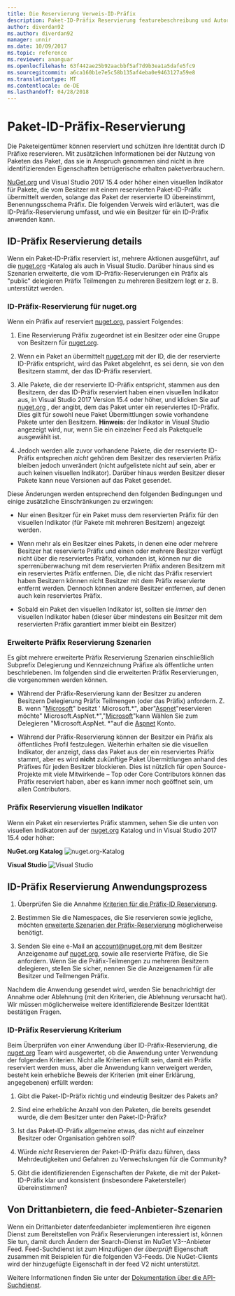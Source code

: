 ```yaml
---
title: Die Reservierung Verweis-ID-Präfix
description: Paket-ID-Präfix Reservierung featurebeschreibung und Autor-Handbuch.
author: diverdan92
ms.author: diverdan92
manager: unnir
ms.date: 10/09/2017
ms.topic: reference
ms.reviewer: ananguar
ms.openlocfilehash: 63f442ae25b92aacbbf5af7d9b3ea1a5dafe5fc9
ms.sourcegitcommit: a6ca160b1e7e5c58b135af4eba0e9463127a59e8
ms.translationtype: MT
ms.contentlocale: de-DE
ms.lasthandoff: 04/28/2018
---
```

# <a name="package-id-prefix-reservation"></a>Paket-ID-Präfix-Reservierung

Die Paketeigentümer können reserviert und schützen ihre Identität durch ID Präfixe reservieren. Mit zusätzlichen Informationen bei der Nutzung von Paketen das Paket, das sie in Anspruch genommen sind nicht in ihre identifizierenden Eigenschaften betrügerische erhalten paketverbrauchern. 

[NuGet.org](https://www.nuget.org/) und Visual Studio 2017 15.4 oder höher einen visuellen Indikator für Pakete, die vom Besitzer mit einem reservierten Paket-ID-Präfix übermittelt werden, solange das Paket der reservierte ID übereinstimmt, Benennungsschema Präfix. Die folgenden Verweis wird erläutert, was die ID-Präfix-Reservierung umfasst, und wie ein Besitzer für ein ID-Präfix anwenden kann.

## <a name="id-prefix-reservation-details"></a>ID-Präfix Reservierung details

Wenn ein Paket-ID-Präfix reserviert ist, mehrere Aktionen ausgeführt, auf die [nuget.org](https://www.nuget.org/) -Katalog als auch in Visual Studio. Darüber hinaus sind es Szenarien erweiterte, die vom ID-Präfix-Reservierungen ein Präfix als "public" delegieren Präfix Teilmengen zu mehreren Besitzern legt er z. B. unterstützt werden.

### <a name="id-prefix-reservation-on-nugetorg"></a>ID-Präfix-Reservierung für nuget.org

Wenn ein Präfix auf reserviert [nuget.org](https://www.nuget.org/), passiert Folgendes:

1. Eine Reservierung Präfix zugeordnet ist ein Besitzer oder eine Gruppe von Besitzern für [nuget.org](https://www.nuget.org/).

1. Wenn ein Paket an übermittelt [nuget.org](https://www.nuget.org/) mit der ID, die der reservierte ID-Präfix entspricht, wird das Paket abgelehnt, es sei denn, sie von den Besitzern stammt, der das ID-Präfix reserviert.

1. Alle Pakete, die der reservierte ID-Präfix entspricht, stammen aus den Besitzern, der das ID-Präfix reserviert haben einen visuellen Indikator aus, in Visual Studio 2017 Version 15.4 oder höher, und klicken Sie auf [nuget.org](https://www.nuget.org/) , der angibt, dem das Paket unter ein reserviertes ID-Präfix. Dies gilt für sowohl neue Paket Übermittlungen sowie vorhandene Pakete unter den Besitzern. **Hinweis:** der Indikator in Visual Studio angezeigt wird, nur, wenn Sie ein einzelner Feed als Paketquelle ausgewählt ist.

1. Jedoch werden alle zuvor vorhandene Pakete, die der reservierte ID-Präfix entsprechen *nicht* gehören dem Besitzer des reservierten Präfix bleiben jedoch unverändert (nicht aufgelistete nicht auf sein, aber er auch keinen visuellen Indikator). Darüber hinaus werden Besitzer dieser Pakete kann neue Versionen auf das Paket gesendet.

Diese Änderungen werden entsprechend den folgenden Bedingungen und einige zusätzliche Einschränkungen zu erzwingen:

- Nur einen Besitzer für ein Paket muss dem reservierten Präfix für den visuellen Indikator (für Pakete mit mehreren Besitzern) angezeigt werden.

- Wenn mehr als ein Besitzer eines Pakets, in denen eine oder mehrere Besitzer hat reservierte Präfix und einen oder mehrere Besitzer verfügt nicht über die reserviertes Präfix, vorhanden ist, können nur die sperrenüberwachung mit dem reservierten Präfix anderen Besitzern mit ein reserviertes Präfix entfernen. Die, die nicht das Präfix reserviert haben Besitzern können nicht Besitzer mit dem Präfix reservierte entfernt werden. Dennoch können andere Besitzer entfernen, auf denen auch kein reserviertes Präfix.

- Sobald ein Paket den visuellen Indikator ist, sollten sie *immer* den visuellen Indikator haben (dieser über mindestens ein Besitzer mit dem reservierten Präfix garantiert immer bleibt ein Besitzer)

### <a name="advanced-prefix-reservation-scenarios"></a>Erweiterte Präfix Reservierung Szenarien

Es gibt mehrere erweiterte Präfix Reservierung Szenarien einschließlich Subprefix Delegierung und Kennzeichnung Präfixe als öffentliche unten beschriebenen. Im folgenden sind die erweiterten Präfix Reservierungen, die vorgenommen werden können. 

- Während der Präfix-Reservierung kann der Besitzer zu anderen Besitzern Delegierung Präfix Teilmengen (oder das Präfix) anfordern. Z. B. wenn "[Microsoft](https://www.nuget.org/profiles/microsoft)" besitzt ' Microsoft.\*", aber"[Aspnet](https://www.nuget.org/profiles/aspnet)"reservieren möchte" Microsoft.AspNet.\*","[Microsoft](https://www.nuget.org/profiles/microsoft)"kann Wählen Sie zum Delegieren "Microsoft.AspNet. \*"auf die [Aspnet](https://www.nuget.org/profiles/aspnet) Konto.

- Während der Präfix-Reservierung können der Besitzer ein Präfix als öffentliches Profil festzulegen. Weiterhin erhalten sie die visuellen Indikator, der anzeigt, dass das Paket aus der ein reserviertes Präfix stammt, aber es wird **nicht** zukünftige Paket Übermittlungen anhand des Präfixes für jeden Besitzer blockieren. Dies ist nützlich für open Source-Projekte mit viele Mitwirkende – Top oder Core Contributors können das Präfix reserviert haben, aber es kann immer noch geöffnet sein, um allen Contributors. 

### <a name="prefix-reservation-visual-indicator"></a>Präfix Reservierung visuellen Indikator

Wenn ein Paket ein reserviertes Präfix stammen, sehen Sie die unten von visuellen Indikatoren auf der [nuget.org](https://www.nuget.org/) Katalog und in Visual Studio 2017 15.4 oder höher:

**NuGet.org Katalog**
![nuget.org-Katalog](media/nuget-gallery-reserved-prefix.png)

**Visual Studio**
![Visual Studio](media/visual-studio-reserved-prefix.png)

## <a name="id-prefix-reservation-application-process"></a>ID-Präfix Reservierung Anwendungsprozess

1. Überprüfen Sie die Annahme [Kriterien für die Präfix-ID Reservierung](#id-prefix-reservation-criteria).

2. Bestimmen Sie die Namespaces, die Sie reservieren sowie jegliche, möchten [erweiterte Szenarien der Präfix-Reservierung](#advanced-prefix-reservation-scenarios) möglicherweise benötigt.

3. Senden Sie eine e-Mail an [ account@nuget.org ](mailto:account@nuget.org) mit dem Besitzer Anzeigename auf [nuget.org](https://www.nuget.org/), sowie alle reservierte Präfixe, die Sie anfordern. Wenn Sie die Präfix-Teilmengen zu mehreren Besitzern delegieren, stellen Sie sicher, nennen Sie die Anzeigenamen für alle Besitzer und Teilmengen Präfix.

Nachdem die Anwendung gesendet wird, werden Sie benachrichtigt der Annahme oder Ablehnung (mit den Kriterien, die Ablehnung verursacht hat). Wir müssen möglicherweise weitere identifizierende Besitzer Identität bestätigen Fragen.

### <a name="id-prefix-reservation-criteria"></a>ID-Präfix Reservierung Kriterium

Beim Überprüfen von einer Anwendung über ID-Präfix-Reservierung, die [nuget.org](https://www.nuget.org/) Team wird ausgewertet, ob die Anwendung unter Verwendung der folgenden Kriterien. Nicht alle Kriterien erfüllt sein, damit ein Präfix reserviert werden muss, aber die Anwendung kann verweigert werden, besteht kein erhebliche Beweis der Kriterien (mit einer Erklärung, angegebenen) erfüllt werden:

1. Gibt die Paket-ID-Präfix richtig und eindeutig Besitzer des Pakets an?

1. Sind eine erhebliche Anzahl von den Paketen, die bereits gesendet wurde, die dem Besitzer unter den Paket-ID-Präfix?

1. Ist das Paket-ID-Präfix allgemeine etwas, das nicht auf einzelner Besitzer oder Organisation gehören soll?

1. Würde *nicht* Reservieren der Paket-ID-Präfix dazu führen, dass Mehrdeutigkeiten und Gefahren zu Verwechslungen für die Community?

1. Gibt die identifizierenden Eigenschaften der Pakete, die mit der Paket-ID-Präfix klar und konsistent (insbesondere Paketersteller) übereinstimmen?

## <a name="third-party-feed-provider-scenarios"></a>Von Drittanbietern, die feed-Anbieter-Szenarien

Wenn ein Drittanbieter datenfeedanbieter implementieren ihre eigenen Dienst zum Bereitstellen von Präfix Reservierungen interessiert ist, können Sie tun, damit durch Ändern der Search-Dienst im NuGet V3--Anbieter Feed. Feed-Suchdienst ist zum Hinzufügen der *überprüft* Eigenschaft zusammen mit Beispielen für die folgenden V3-Feeds. Die NuGet-Clients wird der hinzugefügte Eigenschaft in der feed V2 nicht unterstützt.

Weitere Informationen finden Sie unter der [Dokumentation über die API-Suchdienst](../api/search-query-service-resource.md).
